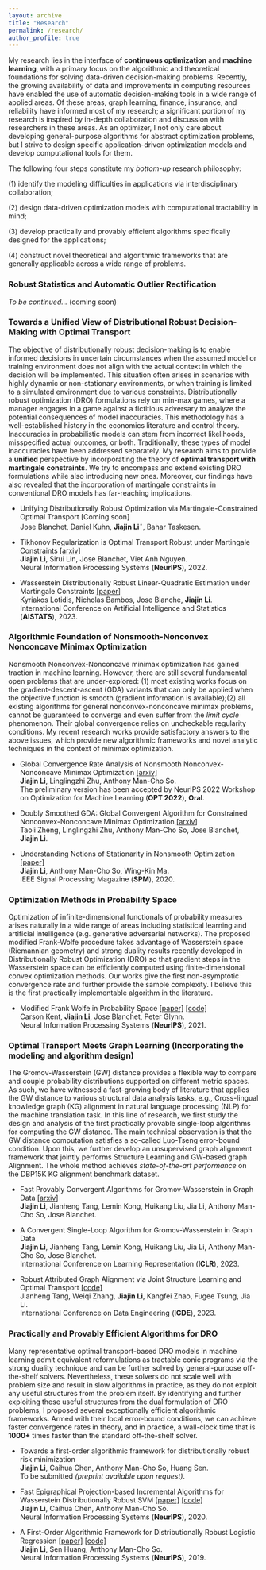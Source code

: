 ```yaml
---
layout: archive
title: "Research"
permalink: /research/
author_profile: true
---
```


My research lies in the interface of **continuous optimization** and **machine learning**, with a primary focus on the algorithmic and theoretical foundations for solving data-driven decision-making problems. Recently, the growing availability of data and improvements in computing resources have enabled the use of automatic decision-making tools in a wide range of applied areas. Of these areas, graph learning, finance, insurance, and reliability have informed most of my research; a significant portion of my research is inspired by in-depth collaboration and discussion with researchers in these areas. As an optimizer, I not only care about developing general-purpose algorithms for abstract optimization problems, but I  strive to design specific application-driven optimization models and develop computational tools for them. 

The following four steps constitute my  *bottom-up* research philosophy: 

(1) identify the modeling difficulties in  applications via interdisciplinary collaboration; 

(2) design data-driven optimization models with  computational tractability in mind;

(3) develop practically and provably efficient algorithms specifically designed for the applications;

(4) construct novel theoretical and algorithmic frameworks that are generally applicable across a wide range of problems. 



### Robust Statistics and Automatic Outlier Rectification 

*To be continued...* (coming soon)



### Towards a Unified View of Distributional Robust Decision-Making with Optimal Transport

The objective of distributionally robust decision-making is to enable informed decisions in uncertain circumstances when the assumed model or training environment does not align with the actual context in which the decision will be implemented. This situation often arises in scenarios with highly dynamic or non-stationary environments, or when training is limited to a simulated environment due to various constraints. Distributionally robust optimization (DRO) formulations rely on min-max games, where a manager engages in a game against a fictitious adversary to analyze the potential consequences of model inaccuracies. This methodology has a well-established history in the economics literature and control theory. Inaccuracies in probabilistic models can stem from incorrect likelihoods, misspecified actual outcomes, or both. Traditionally, these types of model inaccuracies have been addressed separately.  My research aims to provide a **unified** perspective by incorporating the theory of **optimal transport with martingale constraints**. We try to encompass and extend existing DRO formulations while also introducing new ones. Moreover, our findings have also revealed that the incorporation of martingale constraints in conventional DRO models has far-reaching implications.

- Unifying Distributionally Robust Optimization via Martingale-Constrained Optimal Transport  [Coming soon] <br>
  Jose Blanchet, Daniel Kuhn,  **Jiajin Li**$^\star$, Bahar Taskesen. <br>

- Tikhonov Regularization is Optimal Transport Robust under Martingale Constraints [[arxiv]](https://arxiv.org/abs/2210.01413) <br>
   **Jiajin Li**, Sirui Lin, Jose Blanchet, Viet Anh Nguyen. <br>
  Neural Information Processing Systems (**NeurIPS**), 2022. 

- Wasserstein Distributionally Robust Linear-Quadratic Estimation under Martingale Constraints [[paper]](https://proceedings.mlr.press/v206/lotidis23a/lotidis23a.pdf) <br>Kyriakos Lotidis, Nicholas Bambos, Jose Blanche,  **Jiajin Li**. <br>International Conference on Artificial Intelligence and Statistics (**AISTATS**), 2023.



### Algorithmic Foundation of Nonsmooth-Nonconvex Nonconcave Minimax Optimization

Nonsmooth Nonconvex-Nonconcave minimax optimization has gained traction in machine learning.  However, there are still several fundamental open problems that are under-explored:  (1) most existing works focus on the gradient-descent-ascent (GDA) variants that can only be applied when the objective function is smooth (gradient information is available);(2)  all existing algorithms for general nonconvex-nonconcave minimax problems, cannot be guaranteed to converge and even suffer from the *limit cycle* phenomenon. Their global convergence relies on uncheckable regularity conditions. My recent research works provide satisfactory answers to the above issues, which provide new algorithmic frameworks and novel analytic techniques in the context of minimax optimization.

- Global Convergence Rate Analysis of Nonsmooth Nonconvex-Nonconcave Minimax Optimization [[arxiv]](https://arxiv.org/abs/2209.10825) <br>
  **Jiajin Li**, Linglingzhi Zhu, Anthony Man-Cho So. <br>The preliminary version has been accepted by NeurIPS 2022 Workshop on Optimization for Machine Learning (**OPT 2022**), **Oral**.

- Doubly Smoothed GDA: Global Convergent Algorithm for Constrained Nonconvex-Nonconcave Minimax Optimization [[arxiv]](https://arxiv.org/abs/2212.12978) <br>Taoli Zheng, Linglingzhi Zhu, Anthony Man-Cho So, Jose Blanchet, **Jiajin Li**. <br>
  
- Understanding Notions of Stationarity in Nonsmooth Optimization [[paper]](https://ieeexplore.ieee.org/document/9186389) <br>
   **Jiajin Li**, Anthony Man-Cho So, Wing-Kin Ma. <br>IEEE Signal Processing Magazine (**SPM**), 2020. 
   
   

### Optimization Methods in Probability Space

Optimization of infinite-dimensional functionals of probability measures arises naturally in a wide range of areas including statistical learning and artificial intelligence (e.g. generative adversarial networks). The proposed modified Frank-Wolfe procedure takes advantage of Wasserstein space (Riemannian geometry) and strong duality results recently developed in Distributionally Robust Optimization (DRO) so that gradient steps in the Wasserstein space can be efficiently computed using finite-dimensional convex optimization methods. Our works give the first non-asymptotic convergence rate and further provide the sample complexity. I believe this is the first practically implementable algorithm in the literature.

- Modified Frank Wolfe in Probability Space [[paper]](https://proceedings.neurips.cc/paper/2021/hash/79121bb953a3bd47c076f20234bafd2e-Abstract.html) [[code]]() <br>
  Carson Kent, **Jiajin Li**, Jose Blanchet, Peter Glynn. <br>
  Neural Information Processing Systems (**NeurIPS**), 2021. 
  
  

### Optimal Transport Meets Graph Learning (Incorporating the modeling and algorithm design)

The Gromov-Wasserstein (GW) distance provides a flexible way to compare and couple probability distributions supported on different metric spaces. As such, we have witnessed a fast-growing body of literature that applies the GW distance to various structural data analysis tasks, e.g., Cross-lingual knowledge graph (KG)  alignment in natural language processing (NLP) for the machine translation task. In this line of research, we first study the design and analysis of the first practically provable single-loop algorithms for computing the GW distance. The main technical observation is that the GW distance computation satisfies a so-called Luo-Tseng error-bound condition.  Upon this, we further develop an unsupervised graph alignment framework that jointly performs Structure Learning and GW-based graph Alignment. The whole method achieves *state-of-the-art performance* on the DBP15K KG alignment benchmark dataset. 

- Fast Provably Convergent Algorithms for Gromov-Wasserstein in Graph Data [[arxiv]](https://arxiv.org/abs/2205.08115) <br>
  **Jiajin Li**,  Jianheng Tang, Lemin Kong, Huikang Liu,  Jia Li, Anthony Man-Cho So, Jose Blanchet. <br>

- A Convergent Single-Loop Algorithm for Gromov-Wasserstein in Graph Data  <br>
  **Jiajin Li**,  Jianheng Tang, Lemin Kong, Huikang Liu,  Jia Li, Anthony Man-Cho So, Jose Blanchet. <br>International Conference on Learning Representation (**ICLR**), 2023. 

- Robust Attributed Graph Alignment via Joint Structure Learning and Optimal Transport [[code]](https://github.com/squareRoot3/SLOTAlign)<br>
  Jianheng Tang, Weiqi Zhang,  **Jiajin Li**,  Kangfei Zhao, Fugee Tsung, Jia Li. <br>
  International Conference on Data Engineering  (**ICDE**), 2023.

  

### Practically and Provably Efficient Algorithms for DRO

Many representative optimal transport-based DRO models in machine learning admit equivalent reformulations as tractable conic programs via the strong duality technique and can be further solved by general-purpose off-the-shelf solvers. Nevertheless, these solvers do not scale well with problem size and result in slow algorithms in practice, as they do not exploit any useful structures from the problem itself. 
By identifying and further exploiting these useful structures from the dual formulation of DRO problems, I proposed several exceptionally efficient algorithmic frameworks. Armed with their local error-bound conditions, we can achieve faster convergence rates in theory, and in practice, a wall-clock time that is  **1000+** times faster than the standard off-the-shelf solver.

- Towards a first-order algorithmic framework for distributionally robust risk minimization <br>
  **Jiajin Li**, Caihua Chen, Anthony Man-Cho So, Huang Sen. <br>
  To be submitted *(preprint available upon request)*.

- Fast Epigraphical Projection-based Incremental Algorithms for Wasserstein Distributionally Robust SVM [[paper]](https://arxiv.org/abs/2010.12865) [[code]]() <br>
  **Jiajin Li**, Caihua Chen, Anthony Man-Cho So. <br>
  Neural Information Processing Systems (**NeurIPS**), 2020.
  
- A First-Order Algorithmic Framework for  Distributionally Robust Logistic Regression  [[paper]](https://arxiv.org/abs/1910.12778) [[code]](https://github.com/gerrili1996/DRLR_NIPS2019_exp)<br>
  **Jiajin Li**, Sen Huang, Anthony Man-Cho So. <br>
  Neural Information Processing Systems (**NeurIPS**), 2019. 
  
  

